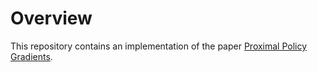 # Overview

This repository contains an implementation of the paper [Proximal Policy Gradients](https://arxiv.org/abs/1707.06347).

